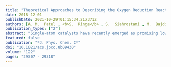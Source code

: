 ```yaml
---
title: "Theoretical Approaches to Describing the Oxygen Reduction Reaction Activity of Single-Atom Catalysts"
date: 2018-12-01
publishDate: 2021-10-29T01:15:34.217371Z
authors: [A. M.  Patel , <b>S.  Ringe</b> , S.  Siahrostami , M.  Bajdich , J. K.  Nørskov , A. R.  Kulkarni* ]
publication_types: ["2"]
abstract: "Single-atom catalysts have recently emerged as promising low-cost alternatives to Pt for the oxygen reduction reaction (ORR). Given the unique properties that distinguish these systems from traditional transition-metal electrocatalysts, it is essential to benchmark and establish appropriate computational approaches to study these novel materials. Herein, we employ multiple levels of theory, including wave function methods, density functional theory (DFT), and classical simulations, to investigate Cu-modified covalent triazine framework catalysts (Cu/CTF). We consider three major aspects of treating this system computationally. First, we present a step-wise approach to predict the ORR mechanism and adsorbate coverages on Cu/CTF. We then benchmark various DFT methods to coupled-cluster theory with the domain-based local pair natural orbital approximation, which indicates that HSE06 and PBE0 hybrid functionals most accurately describe the adsorption energies of ORR adsorbates on Cu/CTF. We finally employ thermodynamic integration and other techniques to consider solvation effects, which play significant roles in predicting the energies of reaction intermediates and the overall ORR pathway. Our findings indicate that accurate descriptions of both the electronic structure and solvation are necessary to understand the ORR activity of Cu/CTF."
featured: false
publication: "*J. Phys. Chem. C*"
doi: "10.1021/acs.jpcc.8b09430"
volume: "122"
pages: "29307 - 29318"
---
```


